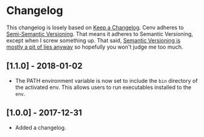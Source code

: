 # Changelog

This changelog is losely based on [Keep a Changelog](http://keepachangelog.com/en/1.0.0/).
Cenv adheres to [Semi-Semantic Versioning](http://semver.org/spec/v2.0.0.html). That means it adheres to Semantic Versioning, except when I screw something up. That said, [Semantic Versioning is mostly a pit of lies anyway](https://www.youtube.com/watch?v=tISy7EJQPzI) so hopefully you won't judge me too much.

## [1.1.0] - 2018-01-02

- The PATH environment variable is now set to include the `bin` directory of the activated env. This allows users to run executables installed to the `env`.

## [1.0.0] - 2017-12-31

- Added a changelog.
